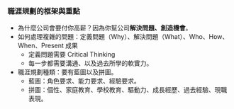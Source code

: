 
### 職涯規劃的框架與重點

* 為什麼公司會要付你高薪？因為你幫公司**解決問題、創造機會**。
* 如何處理複雜的問題：定義問題（Why）、解決問題（What）、Who、How、When、Present 成果
	* 定義問題需要 Critical Thinking
	* 每一步都需要溝通、以及過去所學的軟實力。
* 職涯規劃種類：要有藍圖以及拼圖。
	* 藍圖：角色要求、能力要求、經驗要求。
	* 拼圖：個性、家庭教育、學校教育、驅動力、成長經歷、過去經驗、現職表現。